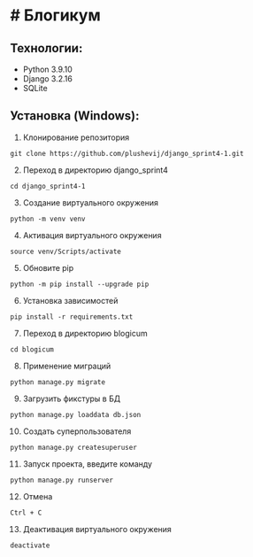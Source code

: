 # # Блогикум

## Технологии:

- Python 3.9.10
- Django 3.2.16
- SQLite

## Установка (Windows):

1. Клонирование репозитория

```
git clone https://github.com/plushevij/django_sprint4-1.git
```

2. Переход в директорию django_sprint4

```
cd django_sprint4-1
```

3. Создание виртуального окружения

```
python -m venv venv
```

4. Активация виртуального окружения

```
source venv/Scripts/activate
```

5. Обновите pip

```
python -m pip install --upgrade pip
```

6. Установка зависимостей

```
pip install -r requirements.txt
```

7. Переход в директорию blogicum

```
cd blogicum
```

8. Применение миграций

```
python manage.py migrate
```

9. Загрузить фикстуры в БД

```
python manage.py loaddata db.json
```

10. Создать суперпользователя

```
python manage.py createsuperuser
```

11. Запуск проекта, введите команду

```
python manage.py runserver
```

12. Отмена

```
Ctrl + C
```

13. Деактивация виртуального окружения

```
deactivate
```